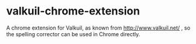 valkuil-chrome-extension
========================

A chrome extension for Valkuil, as known from http://www.valkuil.net/ , so the spelling corrector can be used in Chrome directly.
